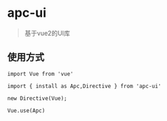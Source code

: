 # apc-ui


>基于vue2的UI库

## 使用方式


```
import Vue from 'vue'

import { install as Apc,Directive } from 'apc-ui'

new Directive(Vue);

Vue.use(Apc)

```

